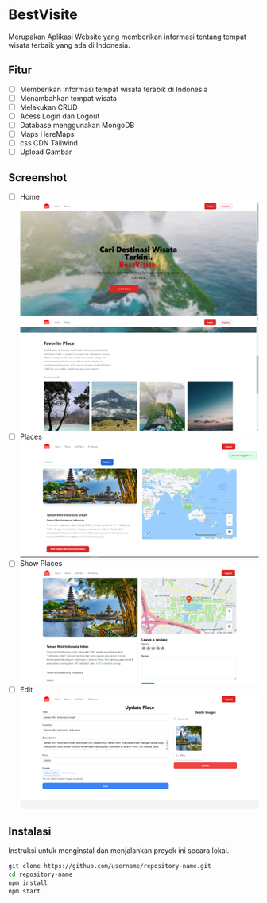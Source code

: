 # BestVisite

Merupakan Aplikasi Website yang memberikan informasi tentang tempat wisata terbaik yang ada di Indonesia.

## Fitur

- [ ] Memberikan Informasi tempat wisata terabik di Indonesia
- [ ] Menambahkan tempat wisata
- [ ] Melakukan CRUD
- [ ] Acess Login dan Logout
- [ ] Database menggunakan MongoDB
- [ ] Maps HereMaps
- [ ] css CDN Tailwind
- [ ] Upload Gambar

## Screenshot
- [ ] Home
![Tampilan Home](./screenshot/1.png)
![Tampilan Home](./screenshot/2.png)
- [ ] Places
![Tampilan Home](./screenshot/3.png)
- [ ] Show Places
![Tampilan Home](./screenshot/4.png)
- [ ] Edit
![Tampilan Home](./screenshot/5.png)

## Instalasi

Instruksi untuk menginstal dan menjalankan proyek ini secara lokal.

```bash
git clone https://github.com/username/repository-name.git
cd repository-name
npm install
npm start

